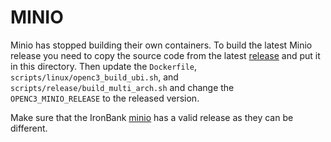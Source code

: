 # MINIO

Minio has stopped building their own containers. To build the latest Minio release you need to copy the source code from the latest [release](https://github.com/minio/minio/releases) and put it in this directory. Then update the `Dockerfile`, `scripts/linux/openc3_build_ubi.sh`, and `scripts/release/build_multi_arch.sh` and change the `OPENC3_MINIO_RELEASE` to the released version.

Make sure that the IronBank [minio](https://ironbank.dso.mil/repomap/details;registry1Path=opensource%252Fminio%252Fminio) has a valid release as they can be different.
